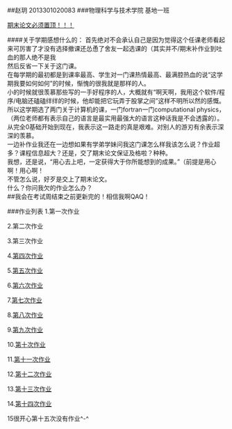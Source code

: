 ##赵玥   2013301020083
###物理科学与技术学院   基地一班

[期末论文必须置顶！！！](https://github.com/zhaoyoyo/computationalphysics_N2013301020083/blob/master/finalexam/ZY%E8%AE%A1%E7%AE%97%E7%89%A9%E7%90%86.pdf)

####关于学期感想什么的：
首先绝对不会承认自己是因为觉得这个任课老师看起来可厉害了才没有选择撤课还怂恿了舍友一起选课的（其实并不/期末补作业到吐血的那人绝不是我</br>
然后反省一下关于这门课。</br>
在每学期的最初都是到课率最高、学生对一门课热情最高、最满腔热血的说“这学期我要如何如何”的时候，惭愧的很我就是那样的人。</br>
小的时候就很羡慕那些写的一手好程序的人，大概就有“啊天啊，我用这个软件/程序/电脑还磕磕绊绊的时候，他却能把它玩弄于股掌之间”这样不明所以然的感慨。</br>
所以这学期选了两门关于计算机的课，一门fortran一门computational physics，（两位老师都有表示自己的语言是最实用最强大的语言这种话我是不会透露的）。</br>
从完全0基础开始到现在，我表示这一路走的真是艰难。对别人的游刃有余表示深深的羡慕。</br>
一边补作业我还在一边想如果有学弟学妹问我这门课怎么样我该怎么说？作业超多？课程信息超大？还是，交了期末论文保证及格啦？种种。</br>
我想，还是说，“用心去上吧，一定获得大于你所能想到的成果。”（前提是用心啊！用心啊！</br>
不管怎么说，好歹是交上了期末论文。</br>
什么？你问我欠的作业怎么办？</br>
##我会在考试周结束之前更新完的！相信我啊QAQ！

###作业列表
1.第一次作业 

2.第二次作业

3.第三次作业

4.[第四次作业](https://github.com/zhaoyoyo/computationalphysics_N2013301020083/tree/master/homework4)

5.[第五次作业]()

6.[第六次作业]()

7.[第七次作业]()

8.[第八次作业]()

9.[第九次作业]()

10.[第十次作业]()

11.[第十一次作业]()

12.[第十二次作业]()

13.[第十三次作业]()

14.[第十四次作业]()

15很开心第十五次没有作业^-^


